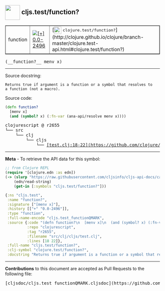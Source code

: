 ## <img width="48px" valign="middle" src="http://i.imgur.com/Hi20huC.png"> cljs.test/function?

 <table border="1">
<tr>

<td>function</td>
<td><a href="https://github.com/cljsinfo/cljs-api-docs/tree/0.0-2496"><img valign="middle" alt="[+] 0.0-2496" src="https://img.shields.io/badge/+-0.0--2496-lightgrey.svg"></a> </td>
<td>
[<img height="24px" valign="middle" src="http://i.imgur.com/1GjPKvB.png"> <samp>clojure.test/function?</samp>](http://clojure.github.io/clojure/branch-master/clojure.test-api.html#clojure.test/function?)
</td>
</tr>
</table>

 <samp>
(__function?__ menv x)<br>
</samp>

---




Source docstring:

```
Returns true if argument is a function or a symbol that resolves to
a function (not a macro).
```

Source code:

```clj
(defn function?
  [menv x]
  (and (symbol? x) (:fn-var (ana-api/resolve menv x))))
```

 <pre>
clojurescript @ r2655
└── src
    └── clj
        └── cljs
            └── <ins>[test.clj:18-22](https://github.com/clojure/clojurescript/blob/r2655/src/clj/cljs/test.clj#L18-L22)</ins>
</pre>


---

__Meta__ - To retrieve the API data for this symbol:

```clj
;; from Clojure REPL
(require '[clojure.edn :as edn])
(-> (slurp "https://raw.githubusercontent.com/cljsinfo/cljs-api-docs/catalog/cljs-api.edn")
    (edn/read-string)
    (get-in [:symbols "cljs.test/function?"]))
```

```clj
{:ns "cljs.test",
 :name "function?",
 :signature ["[menv x]"],
 :history [["+" "0.0-2496"]],
 :type "function",
 :full-name-encode "cljs.test_functionQMARK",
 :source {:code "(defn function?\n  [menv x]\n  (and (symbol? x) (:fn-var (ana-api/resolve menv x))))",
          :repo "clojurescript",
          :tag "r2655",
          :filename "src/clj/cljs/test.clj",
          :lines [18 22]},
 :full-name "cljs.test/function?",
 :clj-symbol "clojure.test/function?",
 :docstring "Returns true if argument is a function or a symbol that resolves to\na function (not a macro)."}

```

---

__Contributions__ to this document are accepted as Pull Requests to the following file:

 <pre>
[cljsdoc/cljs.test_functionQMARK.cljsdoc](https://github.com/cljsinfo/cljs-api-docs/blob/master/cljsdoc/cljs.test_functionQMARK.cljsdoc)
</pre>

